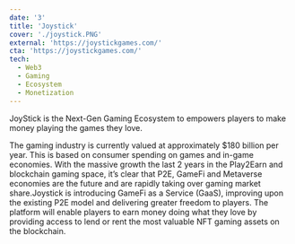 ```yaml
---
date: '3'
title: 'Joystick'
cover: './joystick.PNG'
external: 'https://joystickgames.com/'
cta: 'https://joystickgames.com/'
tech:
  - Web3
  - Gaming
  - Ecosystem
  - Monetization
---
```


JoyStick is the Next-Gen Gaming Ecosystem to empowers players to make money playing the games they love.

The gaming industry is currently valued at approximately $180 billion per year. This is based on consumer spending on games and in-game economies. With the massive growth the last 2 years in the Play2Earn and blockchain gaming space, it’s clear that P2E, GameFi and Metaverse economies are the future and are rapidly taking over gaming market share.Joystick is introducing GameFi as a Service (GaaS), improving upon the existing P2E model and delivering greater freedom to players. The platform will enable players to earn money doing what they love by providing access to lend or rent the most valuable NFT gaming assets on the blockchain.